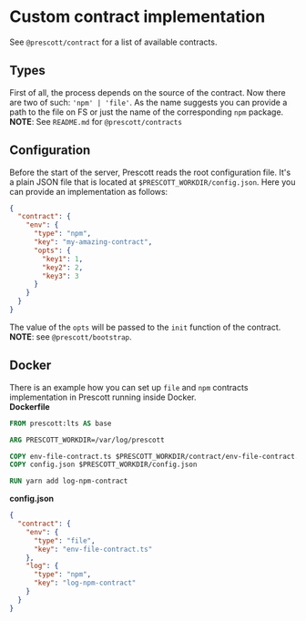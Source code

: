 # Custom contract implementation
See `@prescott/contract` for a list of available contracts.

## Types
First of all, the process depends on the source of the contract. Now there are two of such: `'npm' | 'file'`.
As the name suggests you can provide a path to the file on FS or just the name of the corresponding `npm` package.\
**NOTE**: See `README.md` for `@prescott/contracts`

## Configuration
Before the start of the server, Prescott reads the root configuration file. It's a plain JSON file that is located at
`$PRESCOTT_WORKDIR/config.json`. Here you can provide an implementation as follows:
```json
{
  "contract": {
    "env": {
      "type": "npm",
      "key": "my-amazing-contract",
      "opts": {
        "key1": 1,
        "key2": 2,
        "key3": 3
      }
    }
  }
}
```
The value of the `opts` will be passed to the `init` function of the contract.\
**NOTE**: see `@prescott/bootstrap`.

## Docker
There is an example how you can set up `file` and `npm` contracts implementation in Prescott running inside Docker.\
**Dockerfile**
```dockerfile
FROM prescott:lts AS base

ARG PRESCOTT_WORKDIR=/var/log/prescott

COPY env-file-contract.ts $PRESCOTT_WORKDIR/contract/env-file-contract.ts
COPY config.json $PRESCOTT_WORKDIR/config.json

RUN yarn add log-npm-contract
```
**config.json**
```json
{
  "contract": {
    "env": {
      "type": "file",
      "key": "env-file-contract.ts"
    },
    "log": {
      "type": "npm",
      "key": "log-npm-contract"
    }
  }
}
```
